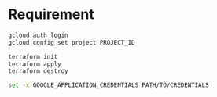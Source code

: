 # Requirement

```bash
gcloud auth login
gcloud config set project PROJECT_ID
```

```bash
terraform init
terraform apply
terraform destroy
```

```bash
set -x GOOGLE_APPLICATION_CREDENTIALS PATH/TO/CREDENTIALS
```
